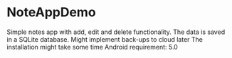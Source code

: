 # NoteAppDemo
Simple notes app with add, edit and delete functionality. The data is saved in a SQLite database. Might implement back-ups to cloud later
The installation might take some time
Android requirement: 5.0
